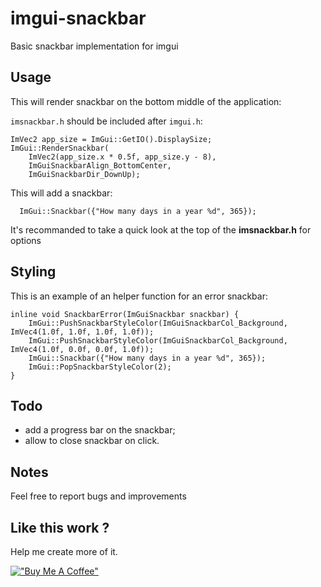 # imgui-snackbar

Basic snackbar implementation for imgui

## Usage

This will render snackbar on the bottom middle of the application:


`imsnackbar.h` should be included after `imgui.h`:

```
ImVec2 app_size = ImGui::GetIO().DisplaySize;
ImGui::RenderSnackbar(
    ImVec2(app_size.x * 0.5f, app_size.y - 8),
    ImGuiSnackbarAlign_BottomCenter,
    ImGuiSnackbarDir_DownUp);
```

This will add a snackbar:

```
  ImGui::Snackbar({"How many days in a year %d", 365});
```

It's recommanded to take a quick look at the top of the **imsnackbar.h** for options

## Styling

This is an example of an helper function for an error snackbar:

```
inline void SnackbarError(ImGuiSnackbar snackbar) {
    ImGui::PushSnackbarStyleColor(ImGuiSnackbarCol_Background, ImVec4(1.0f, 1.0f, 1.0f, 1.0f));
    ImGui::PushSnackbarStyleColor(ImGuiSnackbarCol_Background, ImVec4(1.0f, 0.0f, 0.0f, 1.0f));
    ImGui::Snackbar({"How many days in a year %d", 365});
    ImGui::PopSnackbarStyleColor(2);
}
```

## Todo

- add a progress bar on the snackbar;
- allow to close snackbar on click.

## Notes

Feel free to report bugs and improvements

## Like this work ?

Help me create more of it.

[!["Buy Me A Coffee"](https://www.buymeacoffee.com/assets/img/custom_images/orange_img.png)](https://www.buymeacoffee.com/n67094)

